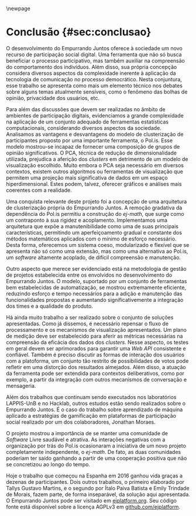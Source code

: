 \newpage
# Conclusão {#sec:conclusao}

O desenvolvimento do Empurrando Juntos oferece à sociedade um novo recurso de participação social digital. Uma ferramenta que não só busca beneficiar o processo participativo, mas também auxiliar na compreensão do comportamento dos indivíduos. Além disso, sua própria concepção considera diversos aspectos da complexidade inerente à aplicação da tecnologia de comunicação no processo democrático. Nesta conjuntura, esse trabalho se apresenta como mais um elemento técnico nos debates sobre alguns temas atualmente sensíveis, como o fenômeno das bolhas de opinião, privacidade dos usuários, etc.

Para além das discussões que devem ser realizadas no âmbito de ambientes de participação digitais, evidenciamos a grande complexidade na aplicação de um conjunto adequado de ferramentas estatísticas computacionais, considerando diversos aspectos da sociedade. Analisamos as vantagens e desvantagens do modelo de clusterização de participantes proposto por uma importante ferramenta, o Pol.is. Esse modelo mostrou-se incapaz de fornecer uma composição de grupos de opinião significativos. O PCA, técnica de redução de dimensionalidade utilizada, prejudica a aferição dos _clusters_ em detrimento de um modelo de visualização escolhido. Muito embora o PCA seja necessário em diversos contextos, existem outros algoritmos ou ferramentas de visualização que permitem uma projeção mais significativa de dados em um espaço hiperdimensional. Estes podem, talvez, oferecer gráficos e análises mais coerentes com a realidade.

Uma conquista relevante deste projeto foi a concepção de uma arquitetura de clusterização própria do Empurrando Juntos. A remoção gradativa da dependência do Pol.is permitiu a construção do _ej-math_, que surge como um contraponto à sua rigidez e acoplamento. Implementamos uma arquitetura que expõe a manutenibilidade como uma de suas principais características, permitindo um aperfeiçoamento gradual e constante dos métodos matemáticos aplicados com o mínimo de esforço necessário. Desta forma, oferecemos um sistema coeso, modularizado e flexível que se apresenta não só como uma extensão, mas como uma alternativa ao Pol.is, um _software_ altamente acoplado, de difícil compreensão e manutenção.

Outro aspecto que merece ser evidenciado está na metodologia de gestão de projetos estabelecida entre os envolvidos no desenvolvimento do Empurrando Juntos. O modelo, suportado por um conjunto de ferramentas bem estabelecidas de automatização, se mostrou extremamente eficiente, reduzindo esforço e tempo necessários para a adição e manutenção das funcionalidades propostas e aumentando significativemente a integração dos times e a qualidade do produto.

Há ainda muito trabalho a ser realizado sobre o conjunto de soluções apresentadas. Como já dissemos, é necessário repensar o fluxo de processamento e os mecanismos de visualização apresentados. Um plano de medição deve ser estabelecido para aferir as métricas necessárias na compreensão da eficácia dos dados dos _clusters_. Nesse aspecto, os testes em geral devem ser aprimorados para garantir uma _Web API_ consistente e confiável. Também é preciso discutir as formas de interação dos usuários com a platoforma, um conjunto tão restrito de possibilidades de votos pode refletir em uma distorção dos resultados almejados. Além disso, a atuação da ferramenta pode ser extendida para contextos deliberativos, como por exemplo, a partir da integração com outros mecanismos de conversação e mensageria.

Além dos trabalhos que continuam sendo executados nos laboratórios LAPPIS-UnB e no Hacklab, outros estudos estão sendo realizados sobre o Empurrando Juntos. É o caso do trabalho sobre aprendizado de máquina aplicado a estratégias de gamificação em plataformas de participação social realizado por um dos colaboradores, Jonathan Moraes.

O projeto mostrou a importância de se manter uma comunidade de _Software_ Livre saudável e atrativa. As interações negativas com a organização por trás do Pol.is ocasionaram a iniciativa de um novo projeto completamente independente, o _ej-math_. De fato, as duas comunidades poderiam ter saído ganhando a partir de uma cooperação positiva que não se concretizou ao longo do tempo.

Hoje o trabalho que começou na Espanha em 2016 ganhou vida graças a dezenas de participantes. Dois outros trabalhos, o primeiro elaborado por Tallys Gustavo Martins, e o segundo por Ítalo Paiva Batista e Emily Trindade de Morais, fazem parte, de forma inseparável, da solução aqui apresentada. O Empurrando Juntos pode ser visitado em [ejplatform.org](https://ejplatform.org). Seu código fonte está disponível sobre a licença AGPLv3 em [github.com/ejplatform](https://github.com/ejplatform).
